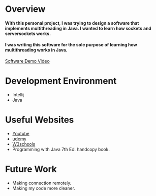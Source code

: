 # Overview

#### With this personal project, I was trying to design a software that implements multithreading in Java. I wanted to learn how sockets and serversockets works.

#### I was writing this software for the sole purpose of learning how multithreading works in Java.

[Software Demo Video](https://www.youtube.com/watch?v=j9Nhm2OWc_E)

# Development Environment

* Intellij
* Java



# Useful Websites

* [Youtube](https://www.youtube.com/)
* [udemy](https://www.udemy.com/)
* [W3schools](https://www.w3schools.com/)
* Programming with Java 7th Ed. handcopy book.

# Future Work

* Making connection remotely. 
* Making my code more cleaner.

